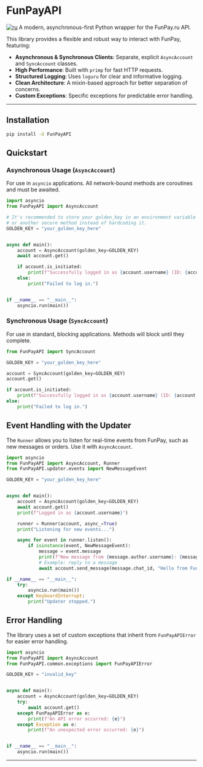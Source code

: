 # FunPayAPI
[![ru](https://img.shields.io/badge/lang-ru-red.svg)](README.ru.md)
A modern, asynchronous-first Python wrapper for the FunPay.ru API.

This library provides a flexible and robust way to interact with FunPay, featuring:
- **Asynchronous & Synchronous Clients**: Separate, explicit `AsyncAccount` and `SyncAccount` classes.
- **High Performance**: Built with `primp` for fast HTTP requests.
- **Structured Logging**: Uses `loguru` for clear and informative logging.
- **Clean Architecture**: A mixin-based approach for better separation of concerns.
- **Custom Exceptions**: Specific exceptions for predictable error handling.

---

## Installation

```bash
pip install -U FunPayAPI
```

## Quickstart

### Asynchronous Usage (`AsyncAccount`)

For use in `asyncio` applications. All network-bound methods are coroutines and must be awaited.

```python
import asyncio
from FunPayAPI import AsyncAccount

# It's recommended to store your golden_key in an environment variable
# or another secure method instead of hardcoding it.
GOLDEN_KEY = "your_golden_key_here"


async def main():
    account = AsyncAccount(golden_key=GOLDEN_KEY)
    await account.get()

    if account.is_initiated:
        print(f"Successfully logged in as {account.username} (ID: {account.id})")
    else:
        print("Failed to log in.")


if __name__ == "__main__":
    asyncio.run(main())
```

### Synchronous Usage (`SyncAccount`)

For use in standard, blocking applications. Methods will block until they complete.

```python
from FunPayAPI import SyncAccount

GOLDEN_KEY = "your_golden_key_here"

account = SyncAccount(golden_key=GOLDEN_KEY)
account.get()

if account.is_initiated:
    print(f"Successfully logged in as {account.username} (ID: {account.id})")
else:
    print("Failed to log in.")
```

## Event Handling with the Updater

The `Runner` allows you to listen for real-time events from FunPay, such as new messages or orders. Use it with `AsyncAccount`.

```python
import asyncio
from FunPayAPI import AsyncAccount, Runner
from FunPayAPI.updater.events import NewMessageEvent

GOLDEN_KEY = "your_golden_key_here"


async def main():
    account = AsyncAccount(golden_key=GOLDEN_KEY)
    await account.get()
    print(f"Logged in as {account.username}")

    runner = Runner(account, async_=True)
    print("Listening for new events...")

    async for event in runner.listen():
        if isinstance(event, NewMessageEvent):
            message = event.message
            print(f"New message from {message.author.username}: {message.text}")
            # Example: reply to a message
            await account.send_message(message.chat_id, "Hello from FunPayAPI!")

if __name__ == "__main__":
    try:
        asyncio.run(main())
    except KeyboardInterrupt:
        print("Updater stopped.")
```

## Error Handling

The library uses a set of custom exceptions that inherit from `FunPayAPIError` for easier error handling.

```python
import asyncio
from FunPayAPI import AsyncAccount
from FunPayAPI.common.exceptions import FunPayAPIError

GOLDEN_KEY = "invalid_key"


async def main():
    account = AsyncAccount(golden_key=GOLDEN_KEY)
    try:
        await account.get()
    except FunPayAPIError as e:
        print(f"An API error occurred: {e}")
    except Exception as e:
        print(f"An unexpected error occurred: {e}")


if __name__ == "__main__":
    asyncio.run(main())
```

---
<br>


